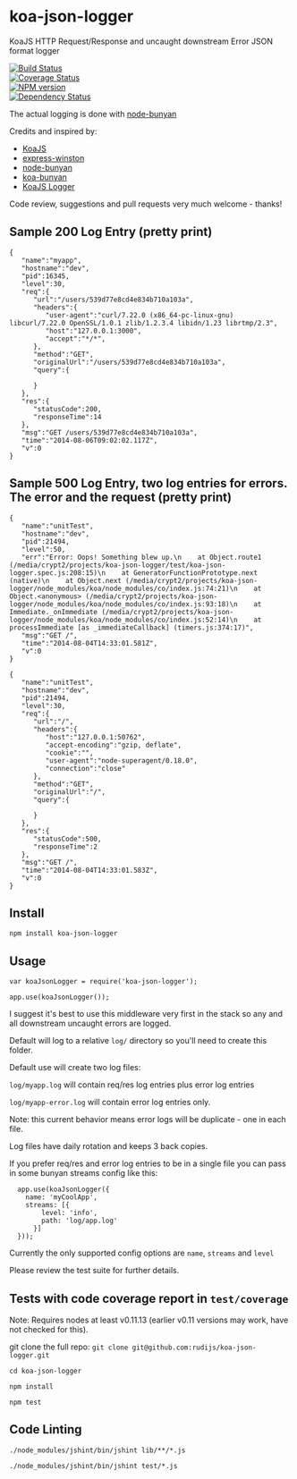 koa-json-logger
===============

KoaJS HTTP Request/Response and uncaught downstream Error JSON format logger

[![Build Status](https://travis-ci.org/rudijs/koa-json-logger.svg?branch=master)](https://travis-ci.org/rudijs/koa-json-logger)  
[![Coverage Status](https://coveralls.io/repos/rudijs/koa-json-logger/badge.png?branch=master)](https://coveralls.io/r/rudijs/koa-json-logger?branch=master)  
[![NPM version](https://badge.fury.io/js/koa-json-logger.svg)](http://badge.fury.io/js/koa-json-logger)  
[![Dependency Status](https://gemnasium.com/rudijs/koa-json-logger.svg)](https://gemnasium.com/rudijs/koa-json-logger)  

The actual logging is done with [node-bunyan](https://github.com/trentm/node-bunyan)

Credits and inspired by:

* [KoaJS](https://github.com/koajs)
* [express-winston](https://github.com/heapsource/express-winston)
* [node-bunyan](https://github.com/trentm/node-bunyan)
* [koa-bunyan](https://github.com/ivpusic/koa-bunyan)
* [KoaJS Logger](https://github.com/koajs/logger)


Code review, suggestions and pull requests very much welcome - thanks!

## Sample 200 Log Entry (pretty print)

    {  
       "name":"myapp",
       "hostname":"dev",
       "pid":16345,
       "level":30,
       "req":{  
          "url":"/users/539d77e8cd4e834b710a103a",
          "headers":{  
             "user-agent":"curl/7.22.0 (x86_64-pc-linux-gnu) libcurl/7.22.0 OpenSSL/1.0.1 zlib/1.2.3.4 libidn/1.23 librtmp/2.3",
             "host":"127.0.0.1:3000",
             "accept":"*/*",
          },
          "method":"GET",
          "originalUrl":"/users/539d77e8cd4e834b710a103a",
          "query":{  
    
          }
       },
       "res":{  
          "statusCode":200,
          "responseTime":14
       },
       "msg":"GET /users/539d77e8cd4e834b710a103a",
       "time":"2014-08-06T09:02:02.117Z",
       "v":0
    }

   
## Sample 500 Log Entry, two log entries for errors. The error and the request (pretty print)

    {  
       "name":"unitTest",
       "hostname":"dev",
       "pid":21494,
       "level":50,
       "err":"Error: Oops! Something blew up.\n    at Object.route1 (/media/crypt2/projects/koa-json-logger/test/koa-json-logger.spec.js:208:15)\n    at GeneratorFunctionPrototype.next (native)\n    at Object.next (/media/crypt2/projects/koa-json-logger/node_modules/koa/node_modules/co/index.js:74:21)\n    at Object.<anonymous> (/media/crypt2/projects/koa-json-logger/node_modules/koa/node_modules/co/index.js:93:18)\n    at Immediate._onImmediate (/media/crypt2/projects/koa-json-logger/node_modules/koa/node_modules/co/index.js:52:14)\n    at processImmediate [as _immediateCallback] (timers.js:374:17)",
       "msg":"GET /",
       "time":"2014-08-04T14:33:01.581Z",
       "v":0
    }

    {  
       "name":"unitTest",
       "hostname":"dev",
       "pid":21494,
       "level":30,
       "req":{  
          "url":"/",
          "headers":{  
             "host":"127.0.0.1:50762",
             "accept-encoding":"gzip, deflate",
             "cookie":"",
             "user-agent":"node-superagent/0.18.0",
             "connection":"close"
          },
          "method":"GET",
          "originalUrl":"/",
          "query":{  
    
          }
       },
       "res":{  
          "statusCode":500,
          "responseTime":2
       },
       "msg":"GET /",
       "time":"2014-08-04T14:33:01.583Z",
       "v":0
    }

## Install

`npm install koa-json-logger`

## Usage

`var koaJsonLogger = require('koa-json-logger');`

`app.use(koaJsonLogger());`

I suggest it's best to use this middleware very first in the stack so any and all downstream uncaught errors are logged.

Default will log to a relative `log/` directory so you'll need to create this folder.
 
Default use will create two log files:

`log/myapp.log` will contain req/res log entries plus error log entries

`log/myapp-error.log` will contain error log entries only.

Note: this current behavior means error logs will be duplicate - one in each file.

Log files have daily rotation and keeps 3 back copies.

If you prefer req/res and error log entries to be in a single file you can pass in some bunyan streams config like this:

      app.use(koaJsonLogger({
        name: 'myCoolApp',
        streams: [{
            level: 'info',
            path: 'log/app.log'
          }]
      }));

Currently the only supported config options are `name`, `streams` and `level`

Please review the test suite for further details.

## Tests with code coverage report in `test/coverage`

Note: Requires nodes at least v0.11.13 (earlier v0.11 versions may work, have not checked for this).

git clone the full repo: `git clone git@github.com:rudijs/koa-json-logger.git`

`cd koa-json-logger`

`npm install`

`npm test`


## Code Linting

`./node_modules/jshint/bin/jshint lib/**/*.js`

`./node_modules/jshint/bin/jshint test/*.js`
